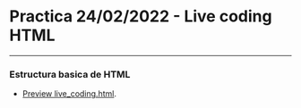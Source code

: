 # Practica 24/02/2022 - Live coding HTML
***
### Estructura basica de HTML

* [Preview live_coding.html](https://htmlpreview.github.io/?https://raw.githubusercontent.com/albertz03/Practicas-HTML-LaunchX/master/live_coding/pedido.html).
